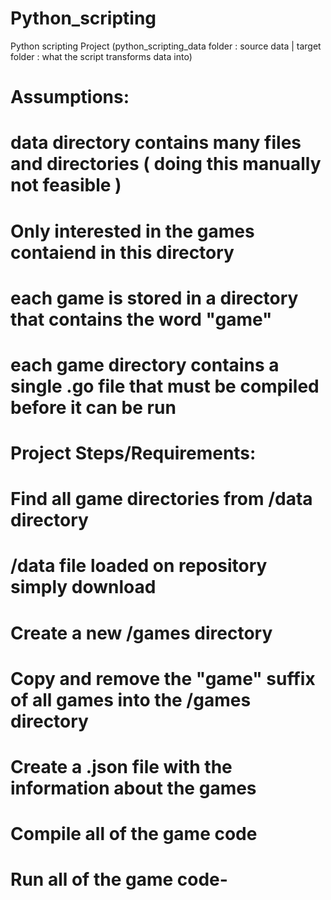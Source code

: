 # Python_scripting

 Python scripting Project (python_scripting_data folder : source data | target folder : what the script transforms data into)
 
 # Assumptions:

# data directory contains many files and directories ( doing this manually not feasible )
# Only interested in the games contaiend in this directory
# each game is stored in a directory that contains the word "game"
# each game directory contains a single .go file that must be compiled before it can be run


# Project Steps/Requirements:

# Find all game directories from /data directory
# /data file loaded on repository simply download
# Create a new /games directory 
# Copy and remove the "game" suffix of all games into the /games directory
# Create a .json file with the information about the games
# Compile all of the game code 
# Run all of the game code-

